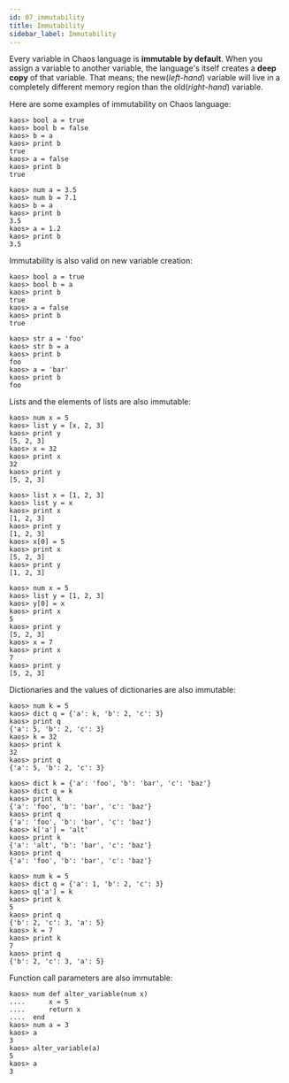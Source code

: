 ```yaml
---
id: 07_immutability
title: Immutability
sidebar_label: Immutability
---
```


Every variable in Chaos language is **immutable by default**.
When you assign a variable to another variable, the language's itself
creates a **deep copy** of that variable. That means; the new(*left-hand*) variable will
live in a completely different memory region than the old(*right-hand*) variable.

Here are some examples of immutability on Chaos language:

```chaos
kaos> bool a = true
kaos> bool b = false
kaos> b = a
kaos> print b
true
kaos> a = false
kaos> print b
true
```

```chaos
kaos> num a = 3.5
kaos> num b = 7.1
kaos> b = a
kaos> print b
3.5
kaos> a = 1.2
kaos> print b
3.5
```

Immutability is also valid on new variable creation:

```chaos
kaos> bool a = true
kaos> bool b = a
kaos> print b
true
kaos> a = false
kaos> print b
true
```

```chaos
kaos> str a = 'foo'
kaos> str b = a
kaos> print b
foo
kaos> a = 'bar'
kaos> print b
foo
```

Lists and the elements of lists are also immutable:

```chaos
kaos> num x = 5
kaos> list y = [x, 2, 3]
kaos> print y
[5, 2, 3]
kaos> x = 32
kaos> print x
32
kaos> print y
[5, 2, 3]
```

```chaos
kaos> list x = [1, 2, 3]
kaos> list y = x
kaos> print x
[1, 2, 3]
kaos> print y
[1, 2, 3]
kaos> x[0] = 5
kaos> print x
[5, 2, 3]
kaos> print y
[1, 2, 3]
```

```chaos
kaos> num x = 5
kaos> list y = [1, 2, 3]
kaos> y[0] = x
kaos> print x
5
kaos> print y
[5, 2, 3]
kaos> x = 7
kaos> print x
7
kaos> print y
[5, 2, 3]
```

Dictionaries and the values of dictionaries are also immutable:

```chaos
kaos> num k = 5
kaos> dict q = {'a': k, 'b': 2, 'c': 3}
kaos> print q
{'a': 5, 'b': 2, 'c': 3}
kaos> k = 32
kaos> print k
32
kaos> print q
{'a': 5, 'b': 2, 'c': 3}
```

```chaos
kaos> dict k = {'a': 'foo', 'b': 'bar', 'c': 'baz'}
kaos> dict q = k
kaos> print k
{'a': 'foo', 'b': 'bar', 'c': 'baz'}
kaos> print q
{'a': 'foo', 'b': 'bar', 'c': 'baz'}
kaos> k['a'] = 'alt'
kaos> print k
{'a': 'alt', 'b': 'bar', 'c': 'baz'}
kaos> print q
{'a': 'foo', 'b': 'bar', 'c': 'baz'}
```

```chaos
kaos> num k = 5
kaos> dict q = {'a': 1, 'b': 2, 'c': 3}
kaos> q['a'] = k
kaos> print k
5
kaos> print q
{'b': 2, 'c': 3, 'a': 5}
kaos> k = 7
kaos> print k
7
kaos> print q
{'b': 2, 'c': 3, 'a': 5}
```

Function call parameters are also immutable:

```chaos
kaos> num def alter_variable(num x)
....      x = 5
....      return x
....  end
kaos> num a = 3
kaos> a
3
kaos> alter_variable(a)
5
kaos> a
3
```
